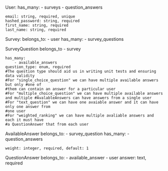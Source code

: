 User:
    has_many: 
        - surveys
        - question_answers
    
    email: string, required, unique
    hashed_password: string, required
    first_name: string, required
    last_name: string, required

Survey:
    belongs_to: 
        - user
    has_many:
        - survey_questions
        
SurveyQuestion
    belongs_to
        - survey

    has_many:
        - available_answers
    question_type: enum, required
    #The question type should aid us in writing unit tests and ensuring data validity
    #For "single_choice_question" we can have multiple available answers but only #one of 
    #them can contain an answer for a particular user
    #For "multiple_choice_question" we can have multiple available answers and multiple #AvalableAnswers can have answers from a single user
    #For "text_question" we can have one avaiable answer and it can have only one answer from
    #one user
    #For "weighted_ranking" we can have multiple avaliable answers and each it must have
    #a QuestionAnswer that from each user
    
AvailableAnswer
    belongs_to:
        - survey_question
    has_many:
        - question_answers

    weight: integer, required, default: 1

QuestionAnswer
    belongs_to:
        - available_answer
        - user 
    answer: text, required

